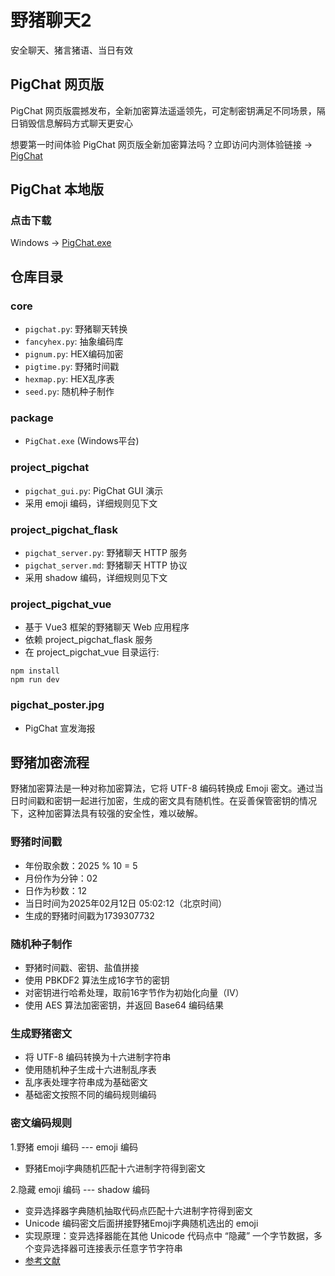 # 野猪聊天2

安全聊天、猪言猪语、当日有效

## PigChat 网页版

PigChat 网页版震撼发布，全新加密算法遥遥领先，可定制密钥满足不同场景，隔日销毁信息解码方式聊天更安心

想要第一时间体验 PigChat 网页版全新加密算法吗？立即访问内测体验链接 -> [PigChat](https://sing.quaeast.com/)

## PigChat 本地版
### 点击下载
Windows -> [PigChat.exe](https://github.com/BochDu/pigchat2/raw/main/package/PigChat.exe)

## 仓库目录

### core
- `pigchat.py`: 野猪聊天转换
- `fancyhex.py`: 抽象编码库
- `pignum.py`: HEX编码加密
- `pigtime.py`: 野猪时间戳
- `hexmap.py`: HEX乱序表
- `seed.py`: 随机种子制作

### package
- `PigChat.exe` (Windows平台)

### project_pigchat
- `pigchat_gui.py`: PigChat GUI 演示
- 采用 emoji 编码，详细规则见下文

### project_pigchat_flask
- `pigchat_server.py`: 野猪聊天 HTTP 服务
- `pigchat_server.md`: 野猪聊天 HTTP 协议
- 采用 shadow 编码，详细规则见下文

### project_pigchat_vue
- 基于 Vue3 框架的野猪聊天 Web 应用程序
- 依赖 project_pigchat_flask 服务
- 在 project_pigchat_vue 目录运行:
```
npm install
npm run dev
```

### pigchat_poster.jpg
- PigChat 宣发海报

## 野猪加密流程

野猪加密算法是一种对称加密算法，它将 UTF-8 编码转换成 Emoji 密文。通过当日时间戳和密钥一起进行加密，生成的密文具有随机性。在妥善保管密钥的情况下，这种加密算法具有较强的安全性，难以破解。

### 野猪时间戳

- 年份取余数：2025 % 10 = 5
- 月份作为分钟：02
- 日作为秒数：12
- 当日时间为2025年02月12日 05:02:12（北京时间）
- 生成的野猪时间戳为1739307732

### 随机种子制作

- 野猪时间戳、密钥、盐值拼接
- 使用 PBKDF2 算法生成16字节的密钥
- 对密钥进行哈希处理，取前16字节作为初始化向量（IV）
- 使用 AES 算法加密密钥，并返回 Base64 编码结果

### 生成野猪密文

- 将 UTF-8 编码转换为十六进制字符串
- 使用随机种子生成十六进制乱序表
- 乱序表处理字符串成为基础密文
- 基础密文按照不同的编码规则编码

### 密文编码规则

1.野猪 emoji 编码 --- emoji 编码
- 野猪Emoji字典随机匹配十六进制字符得到密文

2.隐藏 emoji 编码 --- shadow 编码
- 变异选择器字典随机抽取代码点匹配十六进制字符得到密文
- Unicode 编码密文后面拼接野猪Emoji字典随机选出的 emoji
- 实现原理：变异选择器能在其他 Unicode 代码点中 “隐藏” 一个字节数据，多个变异选择器可连接表示任意字节字符串
- [参考文献](https://paulbutler.org/2025/smuggling-arbitrary-data-through-an-emoji/)
